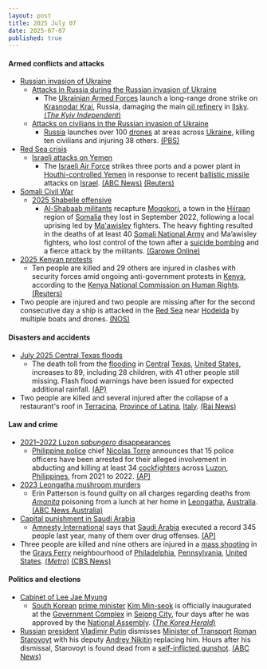 ```yaml
---
layout: post
title: 2025 July 07
date: 2025-07-07
published: true
---
```



#### Armed conflicts and attacks

* [Russian invasion of Ukraine](https://en.wikipedia.org/wiki/Russian_invasion_of_Ukraine "Russian invasion of Ukraine")
  * [Attacks in Russia during the Russian invasion of Ukraine](https://en.wikipedia.org/wiki/Attacks_in_Russia_during_the_Russian_invasion_of_Ukraine "Attacks in Russia during the Russian invasion of Ukraine")
    * The [Ukrainian Armed Forces](https://en.wikipedia.org/wiki/Ukrainian_Armed_Forces "Ukrainian Armed Forces") launch a long-range drone strike on [Krasnodar Krai](https://en.wikipedia.org/wiki/Krasnodar_Krai "Krasnodar Krai"), Russia, damaging the main [oil refinery](https://en.wikipedia.org/wiki/Oil_refinery "Oil refinery") in [Ilsky](https://en.wikipedia.org/wiki/Ilsky "Ilsky"). [(*The Kyiv Independent*)](https://kyivindependent.com/ukrainian-drone-strike-hits-major-oil-refinery-in-russias-krasnodar-krai-06-2025/)
  * [Attacks on civilians in the Russian invasion of Ukraine](https://en.wikipedia.org/wiki/Attacks_on_civilians_in_the_Russian_invasion_of_Ukraine "Attacks on civilians in the Russian invasion of Ukraine")
    * [Russia](https://en.wikipedia.org/wiki/Russia "Russia") launches over 100 [drones](https://en.wikipedia.org/wiki/Drone_warfare "Drone warfare") at areas across [Ukraine](https://en.wikipedia.org/wiki/Ukraine "Ukraine"), killing ten civilians and injuring 38 others. [(PBS)](https://www.pbs.org/newshour/world/russia-fires-over-100-drones-at-ukraine-killing-at-least-10-civilians-authorities-say)
* [Red Sea crisis](https://en.wikipedia.org/wiki/Red_Sea_crisis "Red Sea crisis")
  * [Israeli attacks on Yemen](https://en.wikipedia.org/wiki/Israeli_attacks_on_Yemen_%28May_2025%E2%80%93present%29 "Israeli attacks on Yemen (May 2025–present)")
    * The [Israeli Air Force](https://en.wikipedia.org/wiki/Israeli_Air_Force "Israeli Air Force") strikes three ports and a power plant in [Houthi-controlled Yemen](https://en.wikipedia.org/wiki/Houthi-controlled_Yemen "Houthi-controlled Yemen") in response to recent [ballistic missile](https://en.wikipedia.org/wiki/Ballistic_missile "Ballistic missile") attacks on [Israel](https://en.wikipedia.org/wiki/Israel "Israel"). [(ABC News)](https://abcnews.go.com/US/israeli-forces-strike-ports-yemen-galaxy-leader-ship/story?id=123523562) [(Reuters)](https://www.reuters.com/world/middle-east/israeli-military-says-it-will-strike-yemeni-ports-issues-evacuation-warning-2025-07-06/)
* [Somali Civil War](https://en.wikipedia.org/wiki/Somali_Civil_War_%282009%E2%80%93present%29 "Somali Civil War (2009–present)")
  * [2025 Shabelle offensive](https://en.wikipedia.org/wiki/2025_Shabelle_offensive "2025 Shabelle offensive")
    * [Al-Shabaab militants](https://en.wikipedia.org/wiki/Al-Shabaab_%28militant_group%29 "Al-Shabaab (militant group)") recapture [Moqokori](https://en.wikipedia.org/wiki/Moqokori "Moqokori"), a town in the [Hiiraan](https://en.wikipedia.org/wiki/Hiran%2C_Somalia "Hiran, Somalia") region of [Somalia](https://en.wikipedia.org/wiki/Somalia "Somalia") they lost in September 2022, following a local uprising led by [Ma'awisley](https://en.wikipedia.org/wiki/Ma%27awisley "Ma'awisley") fighters. The heavy fighting resulted in the deaths of at least 40 [Somali National Army](https://en.wikipedia.org/wiki/Somali_National_Army "Somali National Army") and Ma’awisley fighters, who lost control of the town after a [suicide bombing](https://en.wikipedia.org/wiki/Suicide_bombing "Suicide bombing") and a fierce attack by the militants. [(Garowe Online)](https://garoweonline.com/en/news/somalia/heavy-fighting-and-car-bombs-as-al-shabaab-captures-key-somali-town)
* [2025 Kenyan protests](https://en.wikipedia.org/wiki/2025_Kenyan_protests "2025 Kenyan protests")
  * Ten people are killed and 29 others are injured in clashes with security forces amid ongoing anti-government protests in [Kenya](https://en.wikipedia.org/wiki/Kenya "Kenya"), according to the [Kenya National Commission on Human Rights](https://en.wikipedia.org/wiki/Kenya_National_Commission_on_Human_Rights "Kenya National Commission on Human Rights"). [(Reuters)](https://www.reuters.com/world/africa/kenya-human-rights-watchdog-says-10-killed-29-hurt-anti-government-protests-2025-07-07/)
* Two people are injured and two people are missing after for the second consecutive day a ship is attacked in the [Red Sea](https://en.wikipedia.org/wiki/Red_Sea "Red Sea") near [Hodeida](https://en.wikipedia.org/wiki/Hodeida "Hodeida") by multiple boats and drones. [(NOS)](https://nos.nl/artikel/2574098-opnieuw-schip-in-rode-zee-aangevallen-houthi-s-claimen-eerdere-aanval)

#### Disasters and accidents

* [July 2025 Central Texas floods](https://en.wikipedia.org/wiki/July_2025_Central_Texas_floods "July 2025 Central Texas floods")
  * The death toll from the [flooding](https://en.wikipedia.org/wiki/Flooding "Flooding") in [Central](https://en.wikipedia.org/wiki/Central_Texas "Central Texas") [Texas](https://en.wikipedia.org/wiki/Texas "Texas"), [United States](https://en.wikipedia.org/wiki/United_States "United States"), increases to 89, including 28 children, with 41 other people still missing. Flash flood warnings have been issued for expected additional rainfall. [(AP)](https://apnews.com/article/texas-flash-flood-severe-weather-camp-mystic-ef8e596833b145fef61451db92f32609)
* Two people are killed and several injured after the collapse of a restaurant's roof in [Terracina](https://en.wikipedia.org/wiki/Terracina "Terracina"), [Province of Latina](https://en.wikipedia.org/wiki/Province_of_Latina "Province of Latina"), [Italy](https://en.wikipedia.org/wiki/Italy "Italy"). [(Rai News)](https://www.rainews.it/tgr/lazio/articoli/2025/07/latina-crolla-il-tetto-di-un-ristorante-a-terracina-ci-sarebbero-due-vittime-1a8e2c79-cbdd-4c2e-950f-18fa5d76ab8a.html)

#### Law and crime

* [2021–2022 Luzon *sabungero* disappearances](https://en.wikipedia.org/wiki/2021%E2%80%932022_Luzon_sabungero_disappearances "2021–2022 Luzon sabungero disappearances")
  * [Philippine police](https://en.wikipedia.org/wiki/Philippine_National_Police "Philippine National Police") chief [Nicolas Torre](https://en.wikipedia.org/wiki/Nicolas_Torre "Nicolas Torre") announces that 15 police officers have been arrested for their alleged involvement in abducting and killing at least 34 [cockfighters](https://en.wikipedia.org/wiki/Cockfighting "Cockfighting") across [Luzon](https://en.wikipedia.org/wiki/Luzon "Luzon"), [Philippines](https://en.wikipedia.org/wiki/Philippines "Philippines"), from 2021 to 2022. [(AP)](https://apnews.com/article/philippines-police-missing-cockfighters-6148f7b898920c4d33bc9257c405d436)
* [2023 Leongatha mushroom murders](https://en.wikipedia.org/wiki/2023_Leongatha_mushroom_murders "2023 Leongatha mushroom murders")
  * Erin Patterson is found guilty on all charges regarding deaths from *[Amanita](https://en.wikipedia.org/wiki/Amanita "Amanita")* poisoning from a lunch at her home in [Leongatha](https://en.wikipedia.org/wiki/Leongatha "Leongatha"), [Australia](https://en.wikipedia.org/wiki/Australia "Australia"). [(ABC News Australia)](https://www.abc.net.au/news/2025-07-07/erin-patterson-mushroom-murder-trial-verdict-live-blog/105477452)
* [Capital punishment in Saudi Arabia](https://en.wikipedia.org/wiki/Capital_punishment_in_Saudi_Arabia "Capital punishment in Saudi Arabia")
  * [Amnesty International](https://en.wikipedia.org/wiki/Amnesty_International "Amnesty International") says that [Saudi Arabia](https://en.wikipedia.org/wiki/Saudi_Arabia "Saudi Arabia") executed a record 345 people last year, many of them over drug offenses. [(AP)](https://apnews.com/article/saudi-arabia-executions-amnesty-report-65c045ef70efbec66b944e206a13c63b)
* Three people are killed and nine others are injured in a [mass shooting](https://en.wikipedia.org/wiki/Mass_shooting "Mass shooting") in the [Grays Ferry](https://en.wikipedia.org/wiki/Grays_Ferry%2C_Philadelphia "Grays Ferry, Philadelphia") neighbourhood of [Philadelphia](https://en.wikipedia.org/wiki/Philadelphia "Philadelphia"), [Pennsylvania](https://en.wikipedia.org/wiki/Pennsylvania "Pennsylvania"), [United States](https://en.wikipedia.org/wiki/United_States "United States"). [(*Metro*)](https://metrophiladelphia.com/3-killed-9-injured-grays-ferry-mass-shooting/) [(CBS News)](https://www.cbsnews.com/philadelphia/news/3-dead-10-injured-in-grays-ferry-mass-shooting/)

#### Politics and elections

* [Cabinet of Lee Jae Myung](https://en.wikipedia.org/wiki/Cabinet_of_Lee_Jae_Myung "Cabinet of Lee Jae Myung")
  * [South Korean](https://en.wikipedia.org/wiki/South_Korea "South Korea") [prime minister](https://en.wikipedia.org/wiki/Prime_Minister_of_South_Korea "Prime Minister of South Korea") [Kim Min-seok](https://en.wikipedia.org/wiki/Kim_Min-seok_%28politician%29 "Kim Min-seok (politician)") is officially inaugurated at the [Government Complex](https://en.wikipedia.org/wiki/Government_Complex%2C_Sejong "Government Complex, Sejong") in [Sejong City](https://en.wikipedia.org/wiki/Sejong_City "Sejong City"), four days after he was approved by the [National Assembly](https://en.wikipedia.org/wiki/National_Assembly_%28South_Korea%29 "National Assembly (South Korea)"). [(*The Korea Herald*)](https://www.koreaherald.com/article/10525828)
* [Russian](https://en.wikipedia.org/wiki/Russia "Russia") [president](https://en.wikipedia.org/wiki/President_of_Russia "President of Russia") [Vladimir Putin](https://en.wikipedia.org/wiki/Vladimir_Putin "Vladimir Putin") dismisses [Minister of Transport](https://en.wikipedia.org/wiki/Ministry_of_Transport_%28Russia%29 "Ministry of Transport (Russia)") [Roman Starovoyt](https://en.wikipedia.org/wiki/Roman_Starovoyt "Roman Starovoyt") with his deputy [Andrey Nikitin](https://en.wikipedia.org/wiki/Andrey_Nikitin_%28politician%29 "Andrey Nikitin (politician)") replacing him. Hours after his dismissal, Starovoyt is found dead from a [self-inflicted gunshot](https://en.wikipedia.org/wiki/Suicide "Suicide"). [(ABC News)](https://www.abc.net.au/news/2025-07-08/fired-moscow-transport-minister-dies-suddenly/105505182)
